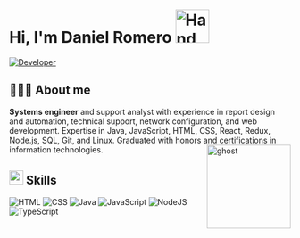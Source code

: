<h1>Hi, I'm Daniel Romero <img src="https://github.com/DevAlejandroRC/DevAlejandroRC/assets/53066396/6b75b00f-0f8d-44ec-9f59-4dfc1e5536fc" alt="Hand Waving" width="60px"/></h1>

[![Developer](https://readme-typing-svg.demolab.com?font=Fira+Code&weight=700&size=30&pause=1000&color=3E83CF&random=false&width=435&lines=%3C%2F%3E+Developer)](https://git.io/typing-svg)
## 👨🏻‍💻 About me
**Systems engineer** and support analyst with experience in report design and automation, technical support, network configuration, and web development. Expertise in Java, JavaScript, HTML, CSS, React, Redux, Node.js, SQL, Git, and Linux. Graduated with honors and certifications in information technologies.
<img src="https://github.com/DevAlejandroRC/DevAlejandroRC/assets/53066396/030eb6ae-fd6b-4af9-a35a-6b2803013988#alignleft" alt="ghost" width="150px" align="right"/>
## <img src="https://media2.giphy.com/media/QssGEmpkyEOhBCb7e1/giphy.gif?cid=ecf05e47a0n3gi1bfqntqmob8g9aid1oyj2wr3ds3mg700bl&rid=giphy.gif" width ="25"> Skills
![HTML](https://img.shields.io/badge/HTML5-E34F26?style=for-the-badge&logo=html5&logoColor=white)
![CSS](https://img.shields.io/badge/CSS-239120?&style=for-the-badge&logo=css3&logoColor=white)
![Java](https://img.shields.io/badge/Java-ED8B00?style=for-the-badge&logo=openjdk&logoColor=white)
![JavaScript](https://img.shields.io/badge/JavaScript-323330?style=for-the-badge&logo=javascript&logoColor=F7DF1E)
![NodeJS](https://img.shields.io/badge/Node.js-43853D?style=for-the-badge&logo=node.js&logoColor=white)
![TypeScript](https://img.shields.io/badge/TypeScript-007ACC?style=for-the-badge&logo=typescript&logoColor=white)
<!--
**DevAlejandroRC/DevAlejandroRC** is a ✨ _special_ ✨ repository because its `README.md` (this file) appears on your GitHub profile.

Here are some ideas to get you started:

- 🔭 I’m currently working on ...
- 🌱 I’m currently learning ...
- 👯 I’m looking to collaborate on ...
- 🤔 I’m looking for help with ...
- 💬 Ask me about ...
- 📫 How to reach me: ...
- 😄 Pronouns: ...
- ⚡ Fun fact: ...
-->
